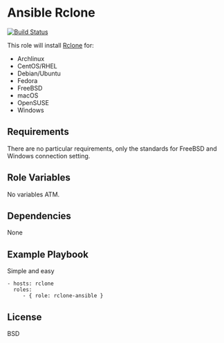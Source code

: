 Ansible Rclone
=========

[![Build Status](https://travis-ci.org/charliemaiors/rclone-ansible.svg?branch=master)](https://travis-ci.org/charliemaiors/rclone-ansible)

This role will install [Rclone](https://rclone.org/) for:

* Archlinux
* CentOS/RHEL
* Debian/Ubuntu
* Fedora
* FreeBSD
* macOS
* OpenSUSE
* Windows

Requirements
------------

There are no particular requirements, only the standards for FreeBSD and Windows connection setting.

Role Variables
--------------

No variables ATM.

Dependencies
------------

None

Example Playbook
----------------

Simple and easy

    - hosts: rclone
      roles:
         - { role: rclone-ansible }

License
-------

BSD
